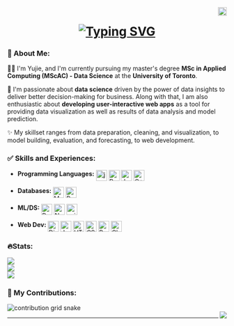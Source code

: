 <div>
  <a href="https://visitorbadge.io/status?path=yujiech00%2Fyujiech00">
    <img align="right" height=20 src="https://api.visitorbadge.io/api/visitors?path=yujiech00%2Fyujiech00&label=Visitors&labelColor=%23000000&countColor=%23f4f4f4&style=flat&labelStyle=none" />
  </a>
</div>

<div>
  <h1 align="center">
    <a href="https://git.io/typing-svg">
      <img src="https://readme-typing-svg.herokuapp.com?font=Fira+Code&size=30&pause=10&center=true&vCenter=true&width=435&lines=Hi+There!%F0%9F%91%8B+I'm+Yujie!"alt="Typing SVG"/>
    </a>
  </h1>
</div>

<div>
  <h3>👀 About Me:</h3>
  <p>👩‍💻 I'm Yujie, and I'm currently pursuing my master's degree <b>MSc in Applied Computing (MScAC) - Data Science</b> at the <b>University of Toronto</b>.</p>
  <p>🥰 I'm passionate about <b>data science</b> driven by the power of data insights to deliver better decision-making for business. Along with that, I am also   enthusiastic about <b>developing user-interactive web apps</b> as a tool for providing data visualization as well as results of data analysis and model prediction.</p>
  <p>✨ My skillset ranges from data preparation, cleaning, and visualization, to model building, evaluation, and forecasting, to web development.</p>
</div>

<div>
  <h3>✅ Skills and Experiences:</h3>
  <ul>
    <li>
      <b>Programming Languages:</b> 
      <img src="https://img.shields.io/badge/python-3670A0?style=flat&logo=python&logoColor=ffdd54" alt="javascript" height="25" align="top"/> 
      <img src="https://img.shields.io/badge/r-%23276DC3.svg?style=flat&logo=r&logoColor=white" alt="R" height="25" align="top"/> 
      <img src="https://img.shields.io/badge/java-%23ED8B00.svg?style=flat&logo=java&logoColor=white" alt="Java" height="25" align="top"/> 
      <img src="https://img.shields.io/badge/c++-%2300599C.svg?style=flat&logo=c%2B%2B&logoColor=white" alt="C++" height="25" align="top"/>
    </li>
  </ul>
  <ul>
    <li>
      <b>Databases:</b>
      <img src="https://img.shields.io/badge/mysql-%2300f.svg?style=flat&logo=mysql&logoColor=white" alt="MySQL" height="25" align="top"/> 
      <img src="https://img.shields.io/badge/postgres-%23316192.svg?style=flat&logo=postgresql&logoColor=white" alt="Postgres" height="25" align="top"/>
    </li>
  </ul>
  <ul>
    <li>
      <b>ML/DS:</b> 
      <img src="https://img.shields.io/badge/pandas-%23150458.svg?style=flat&logo=pandas&logoColor=white" alt="Pandas" height="25" align="top"/> 
      <img src="https://img.shields.io/badge/numpy-%23013243.svg?style=flat&logo=numpy&logoColor=white" alt="NumPy" height="25" align="top"/> 
      <img src="https://img.shields.io/badge/scikit--learn-%23F7931E.svg?style=flat&logo=scikit-learn&logoColor=white" alt="scikit-learn" height="25" align="top"/>
    </li>
  </ul>

  <ul>
    <li>
      <b>Web Dev:</b>
      <img src="https://img.shields.io/badge/django-%23092E20.svg?style=flat&logo=django&logoColor=white" alt="Django" height="25" align="top"/>
      <img src="https://img.shields.io/badge/javascript-%23323330.svg?style=flat&logo=javascript&logoColor=%23F7DF1E" alt="JavaScript" height="25" align="top"/> 
      <img src="https://img.shields.io/badge/html5-%23E34F26.svg?style=flat&logo=html5&logoColor=white" alt="HTML" height="25" align="top"/> 
      <img src="https://img.shields.io/badge/css3-%231572B6.svg?style=flat&logo=css3&logoColor=white" alt="CSS3" height="25" align="top"/> 
      <img src="https://img.shields.io/badge/bootstrap-%23563D7C.svg?style=flat&logo=bootstrap&logoColor=white" alt="Bootstrap" height="25" align="top"/> 
      <img src="https://img.shields.io/badge/chart.js-F5788D.svg?style=flat&logo=chart.js&logoColor=white" alt="Chart.js" height="25" align="top"/>
    </li>
  </ul>
</div>

<div>
  <h3>🔥Stats:</h3>
  <img src="https://github-readme-stats.vercel.app/api?username=yujiech00&theme=city_light&hide_border=false&include_all_commits=false&count_private=false"/><br>
  <img src="https://github-readme-streak-stats.herokuapp.com/?user=yujiech00&theme=city_light&hide_border=false"/><br>
  <img src="https://github-readme-stats.vercel.app/api/top-langs/?username=yujiech00&theme=city_light&hide_border=false&include_all_commits=false&count_private=false&layout=compact"/>
</div>

<div>
  <h3>🐾 My Contributions:</h3>
  <img alt="contribution grid snake" src="https://github.com/yujiech00/yujiech00/blob/output/github-contribution-grid-snake.svg" />
</div>

<div>
  <img align="right" src="https://visitcount.itsvg.in/api?id=yujiech00&icon=0&color=12"/>
</div>

---

<!--
**yujiech00/yujiech00** is a ✨ _special_ ✨ repository because its `README.md` (this file) appears on your GitHub profile.

Here are some ideas to get you started:

### Hi there 👋
- 🔭 I’m currently working on ...
- 🌱 I’m currently learning ...
- 👯 I’m looking to collaborate on ...
- 🤔 I’m looking for help with ...
- 💬 Ask me about ...
- 📫 How to reach me: ...
- 😄 Pronouns: ...
- ⚡ Fun fact: ...
<img src="https://skillicons.dev/icons?i=python,r,cpp,java" height="25"/>
-->
